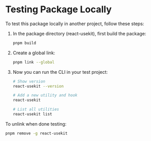 # Testing Package Locally

To test this package locally in another project, follow these steps:

1. In the package directory (react-usekit), first build the package:

   ```bash
   pnpm build
   ```

2. Create a global link:

   ```bash
   pnpm link --global
   ```

3. Now you can run the CLI in your test project:

   ```bash
   # Show version
   react-usekit --version

   # Add a new utility and hook
   react-usekit

   # List all utilities
   react-usekit list
   ```

To unlink when done testing:

```bash
pnpm remove -g react-usekit
```
